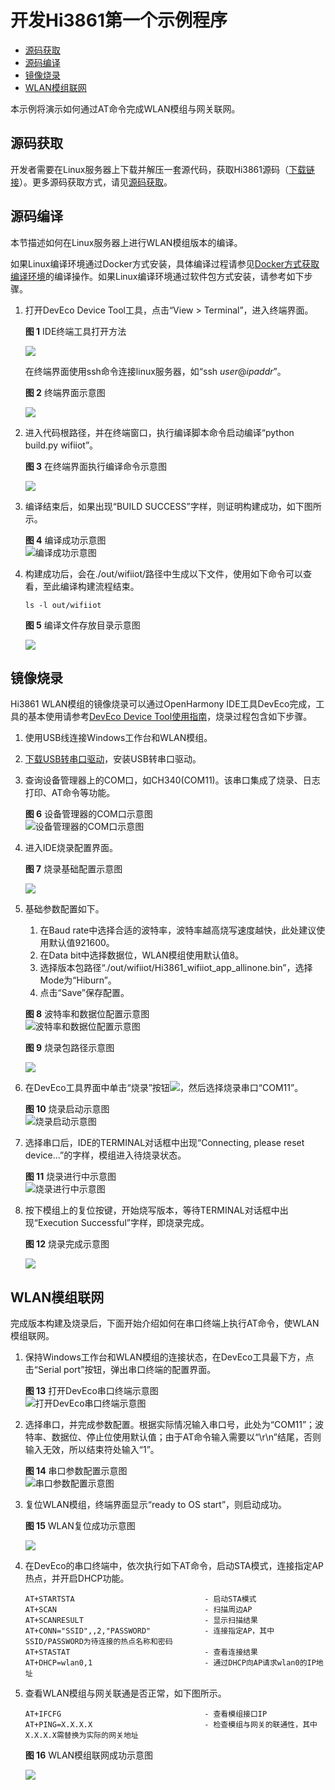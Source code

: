 # 开发Hi3861第一个示例程序<a name="ZH-CN_TOPIC_0000001053302600"></a>

-   [源码获取](#section1545225464016)
-   [源码编译](#section1736014117148)
-   [镜像烧录](#section1610612214150)
-   [WLAN模组联网](#section168257461059)

本示例将演示如何通过AT命令完成WLAN模组与网关联网。

## 源码获取<a name="section1545225464016"></a>

开发者需要在Linux服务器上下载并解压一套源代码，获取Hi3861源码（[下载链接](https://repo.huaweicloud.com/harmonyos/os/1.0/code-1.0.tar.gz)）。更多源码获取方式，请见[源码获取](../get-code/源码获取.md)。

## 源码编译<a name="section1736014117148"></a>

本节描述如何在Linux服务器上进行WLAN模组版本的编译。

如果Linux编译环境通过Docker方式安装，具体编译过程请参见[Docker方式获取编译环境](../get-code/获取工具.md)的编译操作。如果Linux编译环境通过软件包方式安装，请参考如下步骤。

1.  打开DevEco Device Tool工具，点击“View \> Terminal”，进入终端界面。

    **图 1**  IDE终端工具打开方法<a name="fig1975813338510"></a>  
    

    ![](figures/zh-cn_image_0000001055040538.png)

    在终端界面使用ssh命令连接linux服务器，如“ssh  _user_@_ipaddr_”。

    **图 2**  终端界面示意图<a name="fig91165301546"></a>  
    

    ![](figures/zh-cn_image_0000001054599199.png)

2.  进入代码根路径，并在终端窗口，执行编译脚本命令启动编译“python build.py wifiiot”。

    **图 3**  在终端界面执行编译命令示意图<a name="fig17727115215612"></a>  
    

    ![](figures/zh-cn_image_0000001055040596.png)

3.  编译结束后，如果出现“BUILD SUCCESS”字样，则证明构建成功，如下图所示。

    **图 4**  编译成功示意图<a name="fig1262101218463"></a>  
    ![](figures/编译成功示意图.png "编译成功示意图")

4.  构建成功后，会在./out/wifiiot/路径中生成以下文件，使用如下命令可以查看，至此编译构建流程结束。

    ```
    ls -l out/wifiiot
    ```

    **图 5**  编译文件存放目录示意图<a name="fig38521346164618"></a>  
    

    ![](figures/zh-cn_image_0000001055040654.png)


## 镜像烧录<a name="section1610612214150"></a>

Hi3861 WLAN模组的镜像烧录可以通过OpenHarmony IDE工具DevEco完成，工具的基本使用请参考[DevEco Device Tool使用指南](https://device.harmonyos.com/cn/docs/ide/user-guides/service_introduction-0000001050166905)，烧录过程包含如下步骤。

1.  使用USB线连接Windows工作台和WLAN模组。
2.  [下载USB转串口驱动](http://www.wch.cn/downloads/CH341SER_EXE.html)，安装USB转串口驱动。
3.  查询设备管理器上的COM口，如CH340\(COM11\)。该串口集成了烧录、日志打印、AT命令等功能。

    **图 6**  设备管理器的COM口示意图<a name="fig85905394917"></a>  
    ![](figures/设备管理器的COM口示意图.png "设备管理器的COM口示意图")

4.  进入IDE烧录配置界面。

    **图 7**  烧录基础配置示意图<a name="fig16939203111472"></a>  
    

    ![](figures/zh-cn_image_0000001054877726.png)

5.  基础参数配置如下。

    1.  在Baud rate中选择合适的波特率，波特率越高烧写速度越快，此处建议使用默认值921600。
    2.  在Data bit中选择数据位，WLAN模组使用默认值8。
    3.  选择版本包路径“./out/wifiiot/Hi3861\_wifiiot\_app\_allinone.bin”，选择Mode为“Hiburn”。
    4.  点击“Save”保存配置。

    **图 8**  波特率和数据位配置示意图<a name="fig4315145184815"></a>  
    ![](figures/波特率和数据位配置示意图.png "波特率和数据位配置示意图")

    **图 9**  烧录包路径示意图<a name="fig105491550185115"></a>  
    

    ![](figures/zh-cn_image_0000001055427138.png)

6.  在DevEco工具界面中单击“烧录”按钮![](figures/zh-cn_image_0000001054443694.png)，然后选择烧录串口“COM11”。

    **图 10**  烧录启动示意图<a name="fig051518341529"></a>  
    ![](figures/烧录启动示意图.png "烧录启动示意图")

7.  选择串口后，IDE的TERMINAL对话框中出现“Connecting, please reset device...”的字样，模组进入待烧录状态。

    **图 11**  烧录进行中示意图<a name="fig233565715549"></a>  
    ![](figures/烧录进行中示意图.png "烧录进行中示意图")

8.  按下模组上的复位按键，开始烧写版本，等待TERMINAL对话框中出现“Execution Successful”字样，即烧录完成。

    **图 12**  烧录完成示意图<a name="fig191921618564"></a>  
    

    ![](figures/zh-cn_image_0000001054802306.png)


## WLAN模组联网<a name="section168257461059"></a>

完成版本构建及烧录后，下面开始介绍如何在串口终端上执行AT命令，使WLAN模组联网。

1.  保持Windows工作台和WLAN模组的连接状态，在DevEco工具最下方，点击“Serial port”按钮，弹出串口终端的配置界面。

    **图 13**  打开DevEco串口终端示意图<a name="fig12489182991119"></a>  
    ![](figures/打开DevEco串口终端示意图.png "打开DevEco串口终端示意图")

2.  选择串口，并完成参数配置。根据实际情况输入串口号，此处为“COM11”；波特率、数据位、停止位使用默认值；由于AT命令输入需要以“\\r\\n”结尾，否则输入无效，所以结束符处输入“1”。

    **图 14**  串口参数配置示意图<a name="fig192312048131213"></a>  
    ![](figures/串口参数配置示意图.png "串口参数配置示意图")

3.  复位WLAN模组，终端界面显示“ready to OS start”，则启动成功。

    **图 15**  WLAN复位成功示意图<a name="fig496084516332"></a>  
    

    ![](figures/3.png)

4.  在DevEco的串口终端中，依次执行如下AT命令，启动STA模式，连接指定AP热点，并开启DHCP功能。

    ```
    AT+STARTSTA                             - 启动STA模式
    AT+SCAN                                 - 扫描周边AP
    AT+SCANRESULT                           - 显示扫描结果
    AT+CONN="SSID",,2,"PASSWORD"            - 连接指定AP，其中SSID/PASSWORD为待连接的热点名称和密码
    AT+STASTAT                              - 查看连接结果
    AT+DHCP=wlan0,1                         - 通过DHCP向AP请求wlan0的IP地址
    ```

5.  查看WLAN模组与网关联通是否正常，如下图所示。

    ```
    AT+IFCFG                                - 查看模组接口IP
    AT+PING=X.X.X.X                         - 检查模组与网关的联通性，其中X.X.X.X需替换为实际的网关地址
    ```

    **图 16**  WLAN模组联网成功示意图<a name="fig1166371318339"></a>  
    

    ![](figures/4.png)


